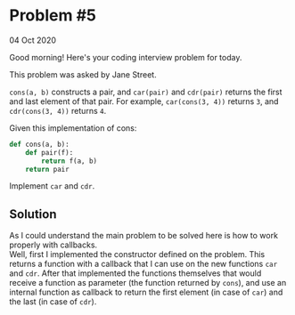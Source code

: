 # Problem #5  

04 Oct 2020  

Good morning! Here's your coding interview problem for today.

This problem was asked by Jane Street.

`cons(a, b)` constructs a pair, and `car(pair)` and `cdr(pair)` returns the first and last element of that pair. For example, `car(cons(3, 4))` returns `3`, and `cdr(cons(3, 4))` returns `4`.

Given this implementation of cons:

```python
def cons(a, b):
    def pair(f):
        return f(a, b)
    return pair
```

Implement `car` and `cdr`.

## Solution  

As I could understand the main problem to be solved here is how to work properly with callbacks.  
Well, first I implemented the constructor defined on the problem. This returns a function with a callback that I can use on the new functions `car` and `cdr`. After that implemented the functions themselves that would receive a function as parameter (the function returned by `cons`), and use an internal function as callback to return the first element (in case of `car`) and the last (in case of `cdr`).  
